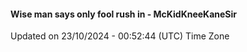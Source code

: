 #### Wise man says only fool rush in - McKidKneeKaneSir
Updated on 23/10/2024 - 00:52:44 (UTC) Time Zone
